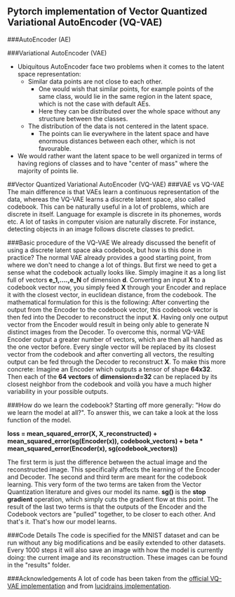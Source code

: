 Pytorch implementation of Vector Quantized Variational AutoEncoder (VQ-VAE)
---------------------------------------------------------------------------

###AutoEncoder (AE)

###Variational AutoEncoder (VAE)
 - Ubiquitous AutoEncoder face two problems when it comes to the latent space representation:
   - Similar data points are not close to each other.
     - One would wish that similar points, for example points of the same class, would lie in the same region in the latent space, which is not the case with default AEs.
     - Here they can be distributed over the whole space without any structure between the classes.
   - The distribution of the data is not centered in the latent space.
     - The points can lie everywhere in the latent space and have enormous distances between each other, which is not favourable.
 - We would rather want the latent space to be well organized in terms of having regions of classes and to have "center of mass" where the majority of points lie.

##Vector Quantized Variational AutoEncoder (VQ-VAE)
###VAE vs VQ-VAE
The main difference is that VAEs learn a continuous representation of the data, whereas the VQ-VAE learns a discrete latent space, also called codebook.
This can be naturally useful in a lot of problems, which are discrete in itself. Language for example is discrete in its phonemes, words etc. 
A lot of tasks in computer vision are naturally discrete. For instance, detecting objects in an image follows discrete classes to predict.

###Basic procedure of the VQ-VAE
We already discussed the benefit of using a discrete latent space aka codebook, but how is this done in practice?
The normal VAE already provides a good starting point, from where we don't need to change a lot of things.
But first we need to get a sense what the codebook actually looks like. Simply imagine it as a long list full of vectors **e_1,....,e_N** of dimension **d**.
Converting an input **X** to a codebook vector now, you simply feed **X** through your Encoder and replace it with the closest vector, in euclidean distance, from the codebook.
The mathematical formulation for this is the following:
<insert formular here>
After converting the output from the Encoder to the codebook vector, this codebook vector is then fed into the Decoder to reconstruct the input **X**.
Having only one output vector from the Encoder would result in being only able to generate N distinct images from the Decoder.
To overcome this, normal VQ-VAE Encoder output a greater number of vectors, which are then all handled as the one vector before.
Every single vector will be replaced by its closest vector from the codebook and after converting all vectors, the resulting output can be fed through the Decoder to reconstruct **X**.
To make this more concrete: Imagine an Encoder which outputs a tensor of shape **64x32**. Then each of the **64 vectors** of **dimension=d=32** can be replaced by its closest neighbor from the codebook
and voilà you have a much higher variability in your possible outputs.

###How do we learn the codebook?
Starting off more generally: "How do we learn the model at all?". To answer this, we can take a look at the loss function of the model.

**loss = mean_squared_error(X, X_reconstructed) + mean_squared_error(sg(Encoder(x)), codebook_vectors) + beta * mean_squared_error(Encoder(x), sg(codebook_vectors))**

The first term is just the difference between the actual image and the reconstructed image. This specifically affects the learning of the Encoder and Decoder.
The second and third term are meant for the codebook learning. This very form of the two terms are taken from the Vector Quantization literature and gives our model its name.
**sg()** is the **stop gradient** operation, which simply cuts the gradient flow at this point. The result of the last two terms is that the outputs of the Encoder and the
Codebook vectors are "pulled" together, to be closer to each other. And that's it. That's how our model learns.

###Code Details
The code is specified for the MNIST dataset and can be run without any big modifications and be easily extended to other datasets. Every 1000 steps it will also save an image with how the model is currently doing: the current image and its reconstruction.
These images can be found in the "results" folder.

###Acknowledgements
A lot of code has been taken from the [official VQ-VAE implementation](https://github.com/ritheshkumar95/pytorch-vqvae) and from [lucidrains implementation](https://github.com/lucidrains/vector-quantize-pytorch).
